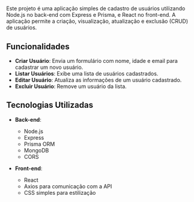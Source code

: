 # 

Este projeto é uma aplicação simples de cadastro de usuários utilizando Node.js no back-end com Express e Prisma, e React no front-end. A aplicação permite a criação, visualização, atualização e exclusão (CRUD) de usuários.

## Funcionalidades

- **Criar Usuário**: Envia um formulário com nome, idade e email para cadastrar um novo usuário.
- **Listar Usuários**: Exibe uma lista de usuários cadastrados.
- **Editar Usuário**: Atualiza as informações de um usuário cadastrado.
- **Excluir Usuário**: Remove um usuário da lista.

## Tecnologias Utilizadas

- **Back-end**: 
  - Node.js
  - Express
  - Prisma ORM
  - MongoDB
  - CORS

- **Front-end**:
  - React
  - Axios para comunicação com a API
  - CSS simples para estilização


